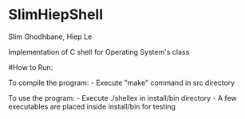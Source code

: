 # SlimHiepShell
Slim Ghodhbane, Hiep Le

Implementation of C shell for Operating System's class

#How to Run:

To compile the program:
    - Execute "make" command in src directory

To use the program:
    - Execute ./shellex in install/bin directory
    - A few executables are placed inside install/bin for testing

